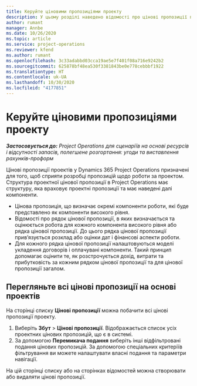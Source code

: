 ```yaml
---
title: Керуйте ціновими пропозиціями проекту
description: У цьому розділі наведено відомості про цінові пропозиції проекту.
author: rumant
manager: Annbe
ms.date: 10/26/2020
ms.topic: article
ms.service: project-operations
ms.reviewer: kfend
ms.author: rumant
ms.openlocfilehash: 3c33adabbd03cca19ae5e7f401f08a716e9242b2
ms.sourcegitcommit: 625878bf48ea530f3381843be0e778cebbbf1922
ms.translationtype: HT
ms.contentlocale: uk-UA
ms.lasthandoff: 10/30/2020
ms.locfileid: "4177851"
---
```

# <a name="manage-project-quotes"></a>Керуйте ціновими пропозиціями проекту

_**Застосовується до:** Project Operations для сценаріїв на основі ресурсів і відсутності запасів, полегшене розгортання: угоди та виставлення рахунків-проформ_

Цінові пропозиції проектів у Dynamics 365 Project Operations призначені для того, щоб сприяти розробці пропозицій щодо роботи за проектом. Структура проектної цінової пропозиції в Project Operations має структуру, яка враховує проектні пропозиції та має наведені далі компоненти.

  - Цінова пропозиція, що визначає окремі компоненти роботи, які буде представлено як компоненти високого рівня.
  - Відомості про рядок цінової пропозиції, в яких визначається та оцінюється робота для кожного компонента високого рівня або рядка цінової пропозиції. До цього рядка цінової пропозиції прив’язується розклад або оцінки дат і фінансові аспекти роботи.
  - Для кожного рядка цінової пропозиції налаштовуються моделі укладення договорів і оплачувані компоненти. Такий принцип допомагає оцінити те, як розстрочується дохід, витрати та прибутковість за кожним рядком цінової пропозиції та для цінової пропозиції загалом.

## <a name="view-all-project-based-quotes"></a>Перегляньте всі цінові пропозиції на основі проектів

На сторінці списку **Цінові пропозиції** можна побачити всі цінові пропозиції проекту. 

1. Виберіть **Збут** > **Цінові пропозиції**. Відображається список усіх проектних цінових пропозицій, що є в системі. 
2. За допомогою **Перемикача подання** виберіть інші відфільтровані подання цінових пропозицій. За допомогою спеціальних критеріїв фільтрування ви можете налаштувати власні подання та параметри навігації.

На цій сторінці списку або на сторінках відомостей можна створювати або видаляти цінові пропозиції.
